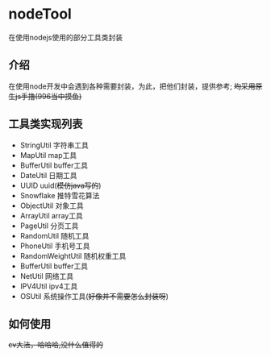 # nodeTool

在使用nodejs使用的部分工具类封装

## 介绍
在使用node开发中会遇到各种需要封装，为此，把他们封装，提供参考;
~~均采用原生js手撸(996当中摸鱼)~~

## 工具类实现列表

- StringUtil 字符串工具
- MapUtil map工具
- BufferUtil buffer工具
- DateUtil 日期工具
- UUID uuid(~~模仿java写的~~)
- Snowflake 推特雪花算法
- ObjectUtil 对象工具
- ArrayUtil array工具
- PageUtil 分页工具
- RandomUtil 随机工具
- PhoneUtil 手机号工具
- RandomWeightUtil 随机权重工具
- BufferUtil buffer工具
- NetUtil 网络工具
- IPV4Util ipv4工具
- OSUtil 系统操作工具(~~好像并不需要怎么封装呀~~)

## 如何使用
 ~~cv大法，哈哈哈,没什么值得的~~

